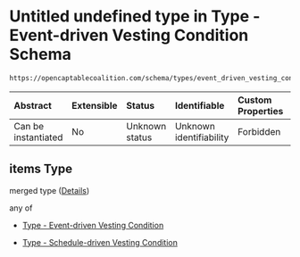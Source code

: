 # Untitled undefined type in Type - Event-driven Vesting Condition Schema

```txt
https://opencaptablecoalition.com/schema/types/event_driven_vesting_condition#/properties/dependent_vesting/items
```



| Abstract            | Extensible | Status         | Identifiable            | Custom Properties | Additional Properties | Access Restrictions | Defined In                                                                                                                    |
| :------------------ | :--------- | :------------- | :---------------------- | :---------------- | :-------------------- | :------------------ | :---------------------------------------------------------------------------------------------------------------------------- |
| Can be instantiated | No         | Unknown status | Unknown identifiability | Forbidden         | Allowed               | none                | [EventDrivenVestingCondition.schema.json*](../../schema/types/EventDrivenVestingCondition.schema.json "open original schema") |

## items Type

merged type ([Details](eventdrivenvestingcondition-properties-event-driven-vesting-condition---event-driven-vesting-condition-array-items.md))

any of

*   [Type - Event-driven Vesting Condition](eventdrivenvestingcondition-properties-event-driven-vesting-condition---event-driven-vesting-condition-array-items-anyof-type---event-driven-vesting-condition.md "check type definition")

*   [Type - Schedule-driven Vesting Condition](eventdrivenvestingcondition-properties-event-driven-vesting-condition---event-driven-vesting-condition-array-items-anyof-type---schedule-driven-vesting-condition.md "check type definition")

